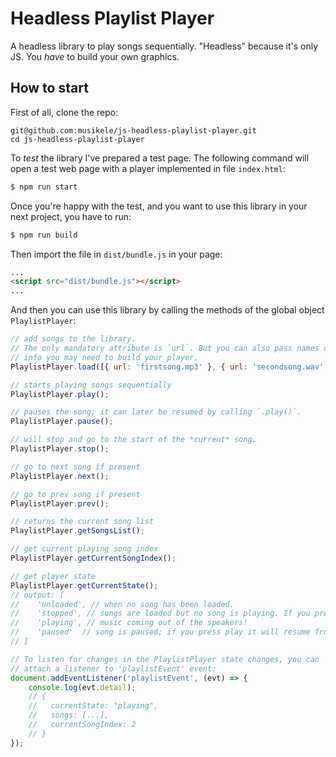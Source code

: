 # Headless Playlist Player

A headless library to play songs sequentially. "Headless" because it's only JS. You _have_ to build your own graphics.

## How to start

First of all, clone the repo:

```
git@github.com:musikele/js-headless-playlist-player.git
cd js-headless-playlist-player
```

To _test_ the library I've prepared a test page. The following command will open a test web page with a player implemented in file `index.html`:

```bash
$ npm run start
```

Once you're happy with the test, and you want to use this library in your next project, you have to run:

```bash
$ npm run build
```

Then import the file in `dist/bundle.js` in your page:

```html
...
<script src="dist/bundle.js"></script>
...
```

And then you can use this library by calling the methods of the global object `PlaylistPlayer`:

```javascript
// add songs to the library.
// The only mandatory attribute is `url`. But you can also pass names or other
// info you may need to build your player.
PlaylistPlayer.load([{ url: 'firstsong.mp3' }, { url: 'secondsong.wav' }]);

// starts playing songs sequentially
PlaylistPlayer.play();

// pauses the song; it can later be resumed by calling `.play()`.
PlaylistPlayer.pause();

// will stop and go to the start of the *current* song.
PlaylistPlayer.stop();

// go to next song if present
PlaylistPlayer.next();

// go to prev song if present
PlaylistPlayer.prev();

// returns the current song list
PlaylistPlayer.getSongsList();

// get current playing song index
PlaylistPlayer.getCurrentSongIndex();

// get player state
PlaylistPlayer.getCurrentState();
// output: [
//    'unloaded', // when no song has been loaded.
//    'stopped', // songs are loaded but no song is playing. If you press play song will start from start.
//    'playing', // music coming out of the speakers!
//    'paused'  // song is paused; if you press play it will resume from last paused location.
// ]

// To listen for changes in the PlaylistPlayer state changes, you can
// attach a listener to 'playlistEvent' event:
document.addEventListener('playlistEvent', (evt) => {
    console.log(evt.detail);
    // {
    //   currentState: "playing",
    //   songs: [...],
    //   currentSongIndex: 2
    // }
});
```
